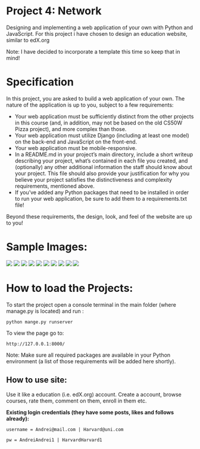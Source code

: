 # Project 4: Network 

Designing and implementing a web application of your own with Python and JavaScript. For this project i have chosen to design an education website, similar to edX.org 

Note: I have decided to incorporate a template this time so keep that in mind!


# Specification

In this project, you are asked to build a web application of your own. The nature of the application is up to you, subject to a few requirements:

- Your web application must be sufficiently distinct from the other projects in this course (and, in addition, may not be based on the old CS50W Pizza project), and more complex than those.
- Your web application must utilize Django (including at least one model) on the back-end and JavaScript on the front-end.
- Your web application must be mobile-responsive.
- In a README.md in your project’s main directory, include a short writeup describing your project, what’s contained in each file you created, and (optionally) any other additional information the staff should know about your project. This file should also provide your justification for why you believe your project satisfies the distinctiveness and complexity requirements, mentioned above.
- If you’ve added any Python packages that need to be installed in order to run your web application, be sure to add them to a requirements.txt file!

Beyond these requirements, the design, look, and feel of the website are up to you!


# Sample Images:
![](https://github.com/AndreiLesi/course_webProgramming/blob/master/SampleImages/Project_5/Index1.JPG?raw=true)
![](https://github.com/AndreiLesi/course_webProgramming/blob/master/SampleImages/Project_5/Index2.JPG?raw=true)
![](https://github.com/AndreiLesi/course_webProgramming/blob/master/SampleImages/Project_5/Index3.JPG?raw=true)
![](https://github.com/AndreiLesi/course_webProgramming/blob/master/SampleImages/Project_5/Index4.JPG?raw=true)
![](https://github.com/AndreiLesi/course_webProgramming/blob/master/SampleImages/Project_5/Index5.JPG?raw=true)
![](https://github.com/AndreiLesi/course_webProgramming/blob/master/SampleImages/Project_5/Index6.JPG?raw=true)
![](https://github.com/AndreiLesi/course_webProgramming/blob/master/SampleImages/Project_5/Index7.JPG?raw=true)
![](https://github.com/AndreiLesi/course_webProgramming/blob/master/SampleImages/Project_5/Courses1.JPG?raw=true)
![](https://github.com/AndreiLesi/course_webProgramming/blob/master/SampleImages/Project_5/Courses2.JPG?raw=true)
![](https://github.com/AndreiLesi/course_webProgramming/blob/master/SampleImages/Project_5/Profile.JPG?raw=true)


# How to load the Projects:

To start the project open a console terminal in the main folder (where manage.py is located) and run :

    python mange.py runserver

To view the page go to:

    http://127.0.0.1:8000/      

Note: Make sure all required packages are available in your Python environment (a list of those requirements will be added here shortly).

## How to use site:
Use it like a education (i.e. edX.org) account. Create a account, browse courses, rate them, comment on them, enroll in them etc.  

       
**Existing login credentials (they have some posts, likes and follows already):**

    username = Andrei@mail.com | Harvard@uni.com

    pw = AndreiAndrei1 | HarvardHarvard1
